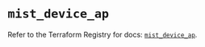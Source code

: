 # `mist_device_ap`

Refer to the Terraform Registry for docs: [`mist_device_ap`](https://registry.terraform.io/providers/juniper/mist/0.6.0/docs/resources/device_ap).
